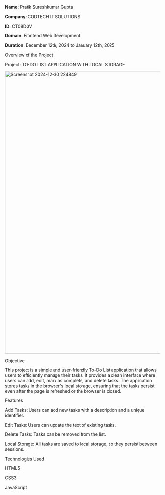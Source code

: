 **Name**:  Pratik Sureshkumar Gupta

**Company**: CODTECH IT SOLUTIONS

**ID**: CT08DGV

**Domain**: Frontend Web Development

**Duration**: December 12th, 2024 to January 12th, 2025

Overview of the Project

Project: TO-DO LIST APPLICATION WITH LOCAL STORAGE

<img width="917" alt="Screenshot 2024-12-30 224849" src="https://github.com/user-attachments/assets/cff85365-2d15-4501-b891-e8d4650526fc" />

Objective

This project is a simple and user-friendly To-Do List application that allows users to efficiently manage their tasks. It provides a clean interface where users can add, edit, mark as complete, and delete tasks. The application stores tasks in the browser's local storage, ensuring that the tasks persist even after the page is refreshed or the browser is closed.

Features

Add Tasks: Users can add new tasks with a description and a unique identifier.

Edit Tasks: Users can update the text of existing tasks.

Delete Tasks: Tasks can be removed from the list.

Local Storage: All tasks are saved to local storage, so they persist between sessions.

Technologies Used

HTML5

CSS3

JavaScript

